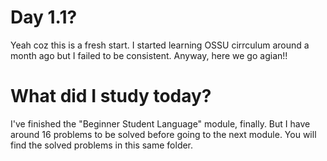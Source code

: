 # Day 1.1?
Yeah coz this is a fresh start. I started learning OSSU cirrculum around a month ago but I failed to be consistent. Anyway, here we go agian!!
# What did I study today?
I've finished the "Beginner Student Language" module, finally. But I have around 16 problems to be solved before going to the next module. You will find the solved problems in this same folder.
